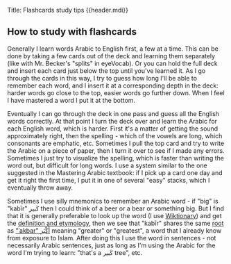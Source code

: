 Title: Flashcards study tips {{header.mdi}} <!-- -*- my-source-command: "./run-mmd -D %s" -*- -->

<div markdown=1 id="page-wrap"> <!-- run-mmd inserts the closing tag at the bottom -->

## How to study with flashcards

Generally I learn words Arabic to English first, a few at a time. This
can be done by taking a few cards out of the deck and learning them
separately (like with Mr. Becker's "splits" in eyeVocab). Or you can
hold the full deck and insert each card just below the top until
you've learned it. As I go through the cards in this way, I try to
guess how long I'll be able to remember each word, and I insert it at
a corresponding depth in the deck: harder words go close to the top,
easier words go further down. When I feel I have mastered a word I put
it at the bottom.

Eventually I can go through the deck in one pass and guess all the
English words correctly. At that point I turn the deck over and learn
the Arabic for each English word, which is harder. First it's a matter
of getting the sound approximately right, then the spelling - which of
the vowels are long, which consonants are emphatic, etc. Sometimes I
pull the top card and try to write the Arabic on a piece of paper,
then I turn it over to see if I made any errors. Sometimes I just try
to visualize the spelling, which is faster than writing the word out,
but difficult for long words. I use a system similar to the one
suggested in the Mastering Arabic textbook: if I pick up a card one
day and get it right the first time, I put it in one of several "easy"
stacks, which I eventually throw away.

Sometimes I use silly mnemonics to remember an Arabic word - if "big"
is "kabīr" كَبير then I could think of a beer or a bear or something
big. But I find that it is generally preferable to look up the word (I
use [Wiktionary](https://en.wiktionary.org)) and get the [definition
and
etymology](https://en.wiktionary.org/wiki/%D9%83%D8%A8%D9%8A%D8%B1),
then we see that "kabīr" shares the same
[root](https://en.wiktionary.org/wiki/%D9%83_%D8%A8_%D8%B1#Arabic) as
["ʾakbar"
أَكْبَر](https://en.wiktionary.org/wiki/%D8%A3%D9%83%D8%A8%D8%B1#Arabic)
meaning "greater" or "greatest", a word that I already know from
exposure to Islam. After doing this I use the word in sentences - not
necessarily Arabic sentences, just as long as I'm using the Arabic for
the word I'm trying to learn: "that's a كَبير tree", etc.

